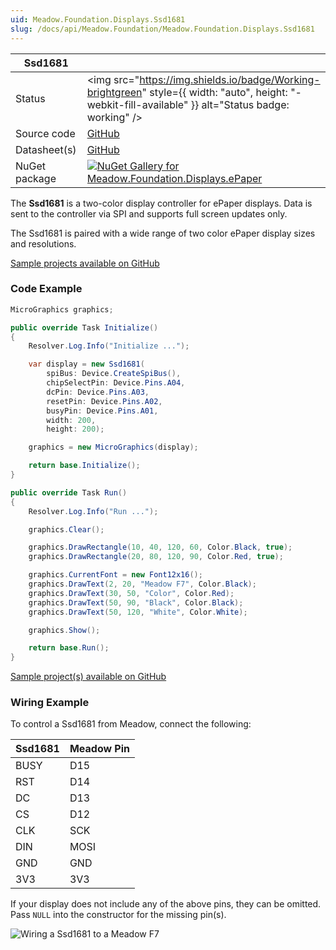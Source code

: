 ```yaml
---
uid: Meadow.Foundation.Displays.Ssd1681
slug: /docs/api/Meadow.Foundation/Meadow.Foundation.Displays.Ssd1681
---
```


| Ssd1681 | |
|--------|--------|
| Status | <img src="https://img.shields.io/badge/Working-brightgreen" style={{ width: "auto", height: "-webkit-fill-available" }} alt="Status badge: working" /> |
| Source code | [GitHub](https://github.com/WildernessLabs/Meadow.Foundation/tree/main/Source/Meadow.Foundation.Peripherals/Displays.ePaper) |
| Datasheet(s) | [GitHub](https://github.com/WildernessLabs/Meadow.Foundation/tree/main/Source/Meadow.Foundation.Peripherals/Displays.ePaper/Datasheets) |
| NuGet package | <a href="https://www.nuget.org/packages/Meadow.Foundation.Displays.ePaper/" target="_blank"><img src="https://img.shields.io/nuget/v/Meadow.Foundation.Displays.ePaper.svg?label=Meadow.Foundation.Displays.ePaper" alt="NuGet Gallery for Meadow.Foundation.Displays.ePaper" /></a> |

The **Ssd1681** is a two-color display controller for ePaper displays. Data is sent to the controller via SPI and supports full screen updates only.

The Ssd1681 is paired with a wide range of two color ePaper display sizes and resolutions.

[Sample projects available on GitHub](https://github.com/WildernessLabs/Meadow.Foundation/tree/main/Source/Meadow.Foundation.Peripherals/Displays.ePaper/Samples)

### Code Example

```csharp
MicroGraphics graphics;

public override Task Initialize()
{
    Resolver.Log.Info("Initialize ...");

    var display = new Ssd1681(
        spiBus: Device.CreateSpiBus(),
        chipSelectPin: Device.Pins.A04,
        dcPin: Device.Pins.A03,
        resetPin: Device.Pins.A02,
        busyPin: Device.Pins.A01,
        width: 200,
        height: 200);

    graphics = new MicroGraphics(display);

    return base.Initialize();
}

public override Task Run()
{
    Resolver.Log.Info("Run ...");

    graphics.Clear();

    graphics.DrawRectangle(10, 40, 120, 60, Color.Black, true);
    graphics.DrawRectangle(20, 80, 120, 90, Color.Red, true);

    graphics.CurrentFont = new Font12x16();
    graphics.DrawText(2, 20, "Meadow F7", Color.Black);
    graphics.DrawText(30, 50, "Color", Color.Red);
    graphics.DrawText(50, 90, "Black", Color.Black);
    graphics.DrawText(50, 120, "White", Color.White);

    graphics.Show();

    return base.Run();
}

```

[Sample project(s) available on GitHub](https://github.com/WildernessLabs/Meadow.Foundation/tree/main/Source/Meadow.Foundation.Peripherals/Displays.ePaper/Samples/SSD1681_Sample)

### Wiring Example

 To control a Ssd1681 from Meadow, connect the following:

| Ssd1681 | Meadow Pin |
|---------|------------|
| BUSY    | D15        |
| RST     | D14        |
| DC      | D13        |
| CS      | D12        |
| CLK     | SCK        |
| DIN     | MOSI       |
| GND     | GND        |
| 3V3     | 3V3        |

If your display does not include any of the above pins, they can be omitted. Pass `NULL` into the constructor for the missing pin(s).

![Wiring a Ssd1681 to a Meadow F7](/API_Assets/Meadow.Foundation.Displays.ePaper.Ssd1681/ePaper_Fritzing.png)
